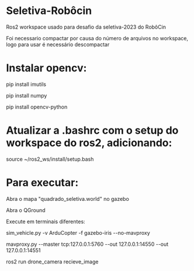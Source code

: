 # Seletiva-Robôcin
Ros2 workspace usado para desafio da seletiva-2023 do RobôCin

Foi necessario compactar por causa do número de arquivos no workspace, logo para usar é necessário descompactar


# Instalar opencv:

pip install imutils

pip install numpy

pip install opencv-python


# Atualizar a .bashrc com o setup do workspace do ros2, adicionando:

source ~/ros2_ws/install/setup.bash


# Para executar:

Abra o mapa "quadrado_seletiva.world" no gazebo

Abra o QGround

Execute em terminais diferentes: 

sim_vehicle.py -v ArduCopter -f gazebo-iris --no-mavproxy

mavproxy.py --master tcp:127.0.0.1:5760 --out 127.0.0.1:14550 --out 127.0.0.1:14551

ros2 run drone_camera recieve_image
